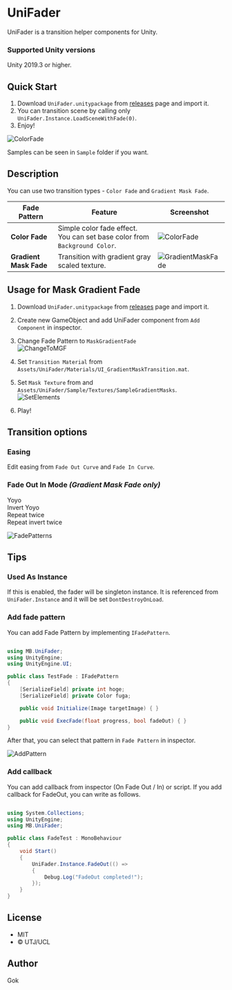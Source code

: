 # UniFader

UniFader is a transition helper components for Unity.

### Supported Unity versions

Unity 2019.3 or higher.

## Quick Start

1. Download `UniFader.unitypackage` from [releases](https://github.com/gok11/UniFader/releases) page and import it.
2. You can transition scene by calling only `UniFader.Instance.LoadSceneWithFade(0)`.
3. Enjoy!

![ColorFade](https://user-images.githubusercontent.com/8979566/69447773-938f7b00-0d9a-11ea-9217-a984b741e724.gif)

Samples can be seen in `Sample` folder if you want.

## Description

You can use two transition types - `Color Fade` and `Gradient Mask Fade`.

| Fade Pattern | Feature | Screenshot |
|-------------|----------|------------|
| **Color Fade** | Simple color fade effect. You can set base color from `Background Color`.  | ![ColorFade](https://user-images.githubusercontent.com/8979566/69447773-938f7b00-0d9a-11ea-9217-a984b741e724.gif) | 
| **Gradient Mask Fade** | Transition with gradient gray scaled texture. | ![GradientMaskFade](https://user-images.githubusercontent.com/8979566/69445581-f6324800-0d95-11ea-8629-bdcae1df2ea3.gif) |

## Usage for Mask Gradient Fade

1. Download `UniFader.unitypackage` from [releases](https://github.com/gok11/UniFader/releases) page and import it.
2. Create new GameObject and add UniFader component from `Add Component` in inspector.
3. Change Fade Pattern to `MaskGradientFade`<br>
![ChangeToMGF](https://user-images.githubusercontent.com/8979566/69473528-ccf6d380-0df8-11ea-993d-11c56fae9a72.png)

4. Set `Transition Material` from `Assets/UniFader/Materials/UI_GradientMaskTransition.mat`.
5. Set `Mask Texture` from  and `Assets/UniFader/Sample/Textures/SampleGradientMasks`.<br>
![SetElements](https://user-images.githubusercontent.com/8979566/69473529-cff1c400-0df8-11ea-938c-8f5bd93b939c.png)

6. Play!

## Transition options

### Easing

Edit easing from `Fade Out Curve` and `Fade In Curve`.

### Fade Out In Mode *(Gradient Mask Fade only)*

Yoyo<br>
Invert Yoyo<br>
Repeat twice<br>
Repeat invert twice

![FadePatterns](https://user-images.githubusercontent.com/8979566/69473383-1e9e5e80-0df7-11ea-9ec5-9339cd15cb26.gif)


## Tips

### Used As Instance

If this is enabled, the fader will be singleton instance. It is referenced from `UniFader.Instance` and it will be set `DontDestroyOnLoad`.

### Add fade pattern

You can add Fade Pattern by implementing `IFadePattern`.

```c#

using MB.UniFader;
using UnityEngine;
using UnityEngine.UI;

public class TestFade : IFadePattern
{
    [SerializeField] private int hoge;
    [SerializeField] private Color fuga;

    public void Initialize(Image targetImage) { }

    public void ExecFade(float progress, bool fadeOut) { }
}


```

After that, you can select that pattern in `Fade Pattern` in inspector.

![AddPattern](https://user-images.githubusercontent.com/8979566/69443882-9e461200-0d92-11ea-8662-98041dc3d4de.png)

### Add callback

You can add callback from inspector (On Fade Out / In) or script.
If you add callback for FadeOut, you can write as follows.

```c#

using System.Collections;
using UnityEngine;
using MB.UniFader;

public class FadeTest : MonoBehaviour
{
    void Start()
    {
        UniFader.Instance.FadeOut(() =>
        {
            Debug.Log("FadeOut completed!");
        });
    }
}


```

## License

- MIT
- © UTJ/UCL

## Author

Gok
